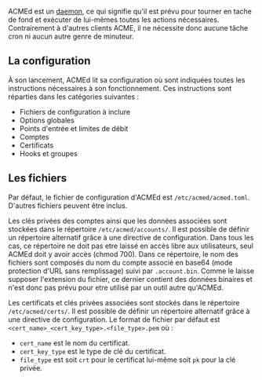 ACMEd est un [daemon](https://fr.wikipedia.org/wiki/Daemon_(informatique)), ce qui signifie qu'il est prévu pour tourner en tache de fond et exécuter de lui-mêmes toutes les actions nécessaires. Contrairement à d'autres clients ACME, il ne nécessite donc aucune tâche cron ni aucun autre genre de minuteur.


## La configuration

À son lancement, ACMEd lit sa configuration où sont indiquées toutes les instructions nécessaires à son fonctionnement. Ces instructions sont réparties dans les catégories suivantes :

- Fichiers de configuration à inclure
- Options globales
- Points d'entrée et limites de débit
- Comptes
- Certificats
- Hooks et groupes


## Les fichiers

Par défaut, le fichier de configuration d'ACMEd est `/etc/acmed/acmed.toml`. D'autres fichiers peuvent être inclus.

Les clés privées des comptes ainsi que les données associées sont stockées dans le répertoire `/etc/acmed/accounts/`. Il est possible de définir un répertoire alternatif grâce à une directive de configuration. Dans tous les cas, ce répertoire ne doit pas etre laissé en accès libre aux utilisateurs, seul ACMEd doit y avoir accès (chmod 700).
Dans ce répertoire, le nom des fichiers sont composés du nom du compte associé en base64 (mode protection d'URL sans remplissage) suivi par `.account.bin`. Comme le laisse supposer l'extension du fichier, ce dernier contient des données binaires et n'est donc pas prévu pour etre utilisé par un outil autre qu'ACMEd.

Les certificats et clés privées associées sont stockés dans le répertoire `/etc/acmed/certs/`. Il est possible de définir un répertoire alternatif grâce à une directive de configuration. Le format de fichier par défaut est `<cert_name>_<cert_key_type>.<file_type>.pem` où :

- `cert_name` est le nom du certificat.
- `cert_key_type` est le type de clé du certificat.
- `file_type` est soit `crt` pour le certificat lui-même soit `pk` pour la clé privée.
